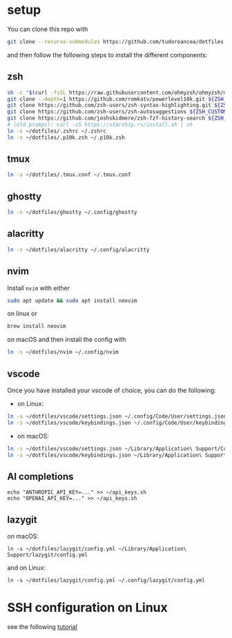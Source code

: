 # setup

You can clone this repo with

```bash
git clone --recurse-submodules https://github.com/tudoroancea/dotfiles ~/dotfiles
```

and then follow the following steps to install the different components:

## zsh

```bash
sh -c "$(curl -fsSL https://raw.githubusercontent.com/ohmyzsh/ohmyzsh/master/tools/install.sh)"
git clone --depth=1 https://github.com/romkatv/powerlevel10k.git ${ZSH_CUSTOM:-$HOME/.oh-my-zsh/custom}/themes/powerlevel10k
git clone https://github.com/zsh-users/zsh-syntax-highlighting.git ${ZSH_CUSTOM:-~/.oh-my-zsh/custom}/plugins/zsh-syntax-highlighting
git clone https://github.com/zsh-users/zsh-autosuggestions ${ZSH_CUSTOM:-~/.oh-my-zsh/custom}/plugins/zsh-autosuggestions
git clone https://github.com/joshskidmore/zsh-fzf-history-search ${ZSH_CUSTOM:=~/.oh-my-zsh/custom}/plugins/zsh-fzf-history-search
# (old prompt): curl -sS https://starship.rs/install.sh | sh
ln -s ~/dotfiles/.zshrc ~/.zshrc
ln -s ~/dotfiles/.p10k.zsh ~/.p10k.zsh
```

## tmux

```bash
ln -s ~/dotfiles/.tmux.conf ~/.tmux.conf
```

## ghostty

```bash
ln -s ~/dotfiles/ghostty ~/.config/ghostty
```

## alacritty

```bash
ln -s ~/dotfiles/alacritty ~/.config/alacritty
```

## nvim

Install `nvim` with either

```bash
sudo apt update && sudo apt install neovim
```

on linux or

```bash
brew install neovim
```

on macOS and then install the config with

```bash
ln -s ~/dotfiles/nvim ~/.config/nvim
```

## vscode

Once you have installed your vscode of choice, you can do the following:

- on Linux:

```bash
ln -s ~/dotfiles/vscode/settings.json ~/.config/Code/User/settings.json
ln -s ~/dotfiles/vscode/keybindings.json ~/.config/Code/User/keybindings.json
```

- on macOS:

```bash
ln -s ~/dotfiles/vscode/settings.json ~/Library/Application\ Support/Code/User/settings.json
ln -s ~/dotfiles/vscode/keybindings.json ~/Library/Application\ Support/Code/User/keybindings.json
```

## AI completions

```shell
echo "ANTHROPIC_API_KEY=..." >> ~/api_keys.sh
echo "OPENAI_API_KEY=..." >> ~/api_keys.sh
```

## lazygit

on macOS:

```shell
ln -s ~/dotfiles/lazygit/config.yml ~/Library/Application\ Support/lazygit/config.yml
```

and on Linux:

```shell
ln -s ~/dotfiles/lazygit/config.yml ~/.config/lazygit/config.yml
```

# SSH configuration on Linux
see the following [tutorial](https://hostman.com/tutorials/how-to-install-and-configure-ssh-on-ubuntu-22-04/)
